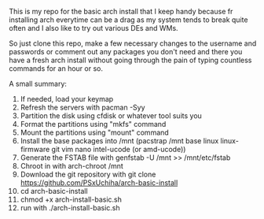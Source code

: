 This is my repo for the basic arch install that I keep handy because fr installing arch everytime can be a drag as my system tends to break quite often and I also like to try out various DEs and WMs.

So just clone this repo, make a few necessary changes to the username and passwords or comment out any packages you don't need and there you have a fresh arch install without going through the pain of typing countless commands for an hour or so.

A small summary:

1. If needed, load your keymap
2. Refresh the servers with pacman -Syy
3. Partition the disk using cfdisk or whatever tool suits you
4. Format the partitions using "mkfs" command
5. Mount the partitions using "mount" command
6. Install the base packages into /mnt (pacstrap /mnt base linux linux-firmware git vim nano intel-ucode (or amd-ucode))
7. Generate the FSTAB file with genfstab -U /mnt >> /mnt/etc/fstab
8. Chroot in with arch-chroot /mnt
9. Download the git repository with git clone https://github.com/PSxUchiha/arch-basic-install
10. cd arch-basic-install
11. chmod +x arch-install-basic.sh
12. run with ./arch-install-basic.sh
